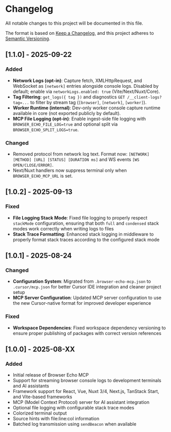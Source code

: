# Changelog

All notable changes to this project will be documented in this file.

The format is based on [Keep a Changelog](https://keepachangelog.com/en/1.0.0/),
and this project adheres to [Semantic Versioning](https://semver.org/spec/v2.0.0.html).

## [1.1.0] - 2025-09-22

### Added
- **Network Logs (opt-in)**: Capture fetch, XMLHttpRequest, and WebSocket as `[network]` entries alongside console logs. Disabled by default; enable via `networkLogs.enabled: true` (Vite/Next/Nuxt/Core).
- **Tag Filtering**: `get_logs({ tag })` and diagnostics `GET /__client-logs?tag=...` to filter by stream tag (`[browser]`, `[network]`, `[worker]`).
- **Worker Runtime (internal)**: Dev-only worker console capture runtime available in core (not exported publicly by default).
- **MCP File Logging (opt-in)**: Enable ingest-side file logging with `BROWSER_ECHO_FILE_LOG=true` and optional split via `BROWSER_ECHO_SPLIT_LOGS=true`.

### Changed
- Removed protocol from network log text. Format now: `[NETWORK] [METHOD] [URL] [STATUS] [DURATION ms]` and WS events `[WS OPEN/CLOSE/ERROR]`.
- Next/Nuxt handlers now suppress terminal only when `BROWSER_ECHO_MCP_URL` is set.

## [1.0.2] - 2025-09-13

### Fixed
- **File Logging Stack Mode**: Fixed file logging to properly respect `stackMode` configuration, ensuring that both `full` and `condensed` stack modes work correctly when writing logs to files
- **Stack Trace Formatting**: Enhanced stack logging in middleware to properly format stack traces according to the configured stack mode

## [1.0.1] - 2025-08-24

### Changed
- **Configuration System**: Migrated from `.browser-echo-mcp.json` to `.cursor/mcp.json` for better Cursor IDE integration and cleaner project setup
- **MCP Server Configuration**: Updated MCP server configuration to use the new Cursor-native format for improved developer experience

### Fixed
- **Workspace Dependencies**: Fixed workspace dependency versioning to ensure proper publishing of packages with correct version references

## [1.0.0] - 2025-08-XX

### Added
- Initial release of Browser Echo MCP
- Support for streaming browser console logs to development terminals and AI assistants
- Framework support for React, Vue, Nuxt 3/4, Next.js, TanStack Start, and Vite-based frameworks
- MCP (Model Context Protocol) server for AI assistant integration
- Optional file logging with configurable stack trace modes
- Colorized terminal output
- Source hints with file:line:col information
- Batched log transmission using `sendBeacon` when available

